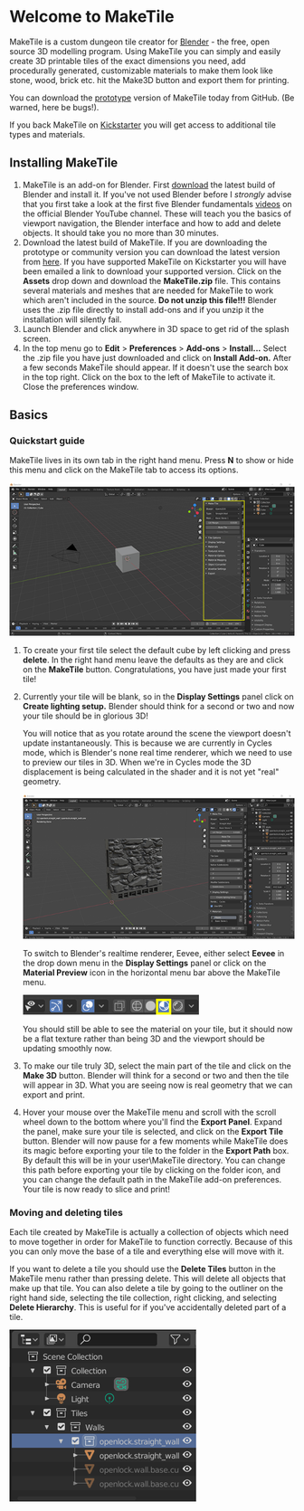 # Welcome to MakeTile

MakeTile is a custom dungeon tile creator for [Blender](https://www.blender.org/) - the free, open source 3D modelling program. Using MakeTile you can simply and easily create 3D printable tiles of the exact dimensions you need, add procedurally generated, customizable materials to make them look like stone, wood, brick etc. hit the Make3D button and export them for printing.

You can download the [prototype](https://github.com/richeyrose/make-tile/releases) version of MakeTile today from GitHub. (Be warned, here be bugs!).

If you back MakeTile on [Kickstarter](https://www.kickstarter.com/projects/modmodterrain/maketile-custom-dungeon-tile-creator) you will get access to additional tile types and materials.

## Installing MakeTile
1. MakeTile is an add-on for Blender. First [download](https://www.blender.org/download/) the latest build of Blender and install it. If you've not used Blender before I *strongly* advise that you first take a look at the first five Blender fundamentals [videos](https://www.youtube.com/playlist?list=PLa1F2ddGya_-UvuAqHAksYnB0qL9yWDO6) on the official Blender YouTube channel. These will teach you the basics of viewport navigation, the Blender interface and how to add and delete objects. It should take you no more than 30 minutes.
2. Download the latest build of MakeTile. If you are downloading the prototype or community version you can download the latest version from [here](https://github.com/richeyrose/make-tile/releases). If you have supported MakeTile on Kickstarter you will have been emailed a link to download your supported version. Click on the **Assets** drop down and download the **MakeTile.zip** file. This contains several materials and meshes that are needed for MakeTile to work which aren't included in the source. **Do not unzip this file!!!** Blender uses the .zip file directly to install add-ons and if you unzip it the installation will silently fail.
3. Launch Blender and click anywhere in 3D space to get rid of the splash screen.
4. In the top menu go to **Edit** > **Preferences** > **Add-ons** > **Install...** Select the .zip file you have just downloaded and click on **Install Add-on.** After a few seconds MakeTile should appear. If it doesn't use the search box in the top right. Click on the box to the left of MakeTile to activate it. Close the preferences window.

## Basics
### Quickstart guide
MakeTile lives in its own tab in the right hand menu. Press **N** to show or hide this menu and click on the MakeTile tab to access its options.

![Right hand menu](images/NMenu.png)

1. To create your first tile select the default cube by left clicking and press **delete**. In the right hand menu leave the defaults as they are and click on the **MakeTile** button. Congratulations, you have just made your first tile!
2. Currently your tile will be blank, so in the **Display Settings** panel click on **Create lighting setup.** Blender should think for a second or two and now your tile should be in glorious 3D!

    You will notice that as you rotate around the scene the viewport doesn't update instantaneously. This is because we are currently in Cycles mode, which is Blender's none real time renderer, which we need to use to preview our tiles in 3D. When we're in Cycles mode the 3D displacement is being calculated in the shader and it is not yet "real" geometry.

    ![Cycles Tile](images/CyclesTile.png)

    To switch to Blender's realtime renderer, Eevee, either select **Eevee** in the drop down menu in the **Display Settings** panel or click on the **Material Preview** icon in the horizontal menu bar above the MakeTile menu.

    ![Material Preview Button](images/MaterialPreviewButton.png)

    You should still be able to see the material on your tile, but it should now be a flat texture rather than being 3D and the viewport should be updating smoothly now.

3. To make our tile truly 3D, select the main part of the tile and click on the **Make 3D** button. Blender will think for a second or two and then the tile will appear in 3D. What you are seeing now is real geometry that we can export and print.
4. Hover your mouse over the MakeTile menu and scroll with the scroll wheel down to the bottom where you'll find the **Export Panel**. Expand the panel, make sure your tile is selected, and click on the **Export Tile** button. Blender will now pause for a few moments while MakeTile does its magic before exporting your tile to the folder in the **Export Path** box. By default this will be in your user\MakeTile directory. You can change this path before exporting your tile by clicking on the folder icon, and you can change the default path in the MakeTile add-on preferences. Your tile is now ready to slice and print!
### Moving and deleting tiles
Each tile created by MakeTile is actually a collection of objects which need to move together in order for MakeTile to function correctly. Because of this you can only move the base of a tile and everything else will move with it.

If you want to delete a tile you should use the **Delete Tiles** button in the MakeTile menu rather than pressing delete. This will delete all objects that make up that tile. You can also delete a tile by going to the outliner on the right hand side, selecting the tile collection, right clicking, and selecting **Delete Hierarchy**. This is useful for if you've accidentally deleted part of a tile.

![Outliner](images/Outliner.png)